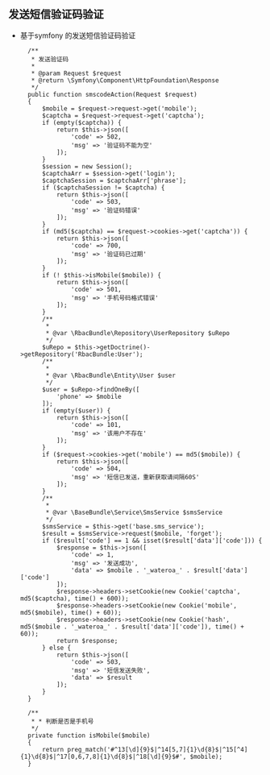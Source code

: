 ## 发送短信验证码验证

- 基于symfony 的发送短信验证码验证

		/**
	     * 发送验证码
	     *
	     * @param Request $request
	     * @return \Symfony\Component\HttpFoundation\Response
	     */
	    public function smscodeAction(Request $request)
	    {
	        $mobile = $request->request->get('mobile');
	        $captcha = $request->request->get('captcha');
	        if (empty($captcha)) {
	            return $this->json([
	                'code' => 502,
	                'msg' => '验证码不能为空'
	            ]);
	        }
	        $session = new Session();
	        $captchaArr = $session->get('login');
	        $captchaSession = $captchaArr['phrase'];
	        if ($captchaSession != $captcha) {
	            return $this->json([
	                'code' => 503,
	                'msg' => '验证码错误'
	            ]);
	        }
	        if (md5($captcha) == $request->cookies->get('captcha')) {
	            return $this->json([
	                'code' => 700,
	                'msg' => '验证码已过期'
	            ]);
	        }
	        if (! $this->isMobile($mobile)) {
	            return $this->json([
	                'code' => 501,
	                'msg' => '手机号码格式错误'
	            ]);
	        }
	        /**
	         *
	         * @var \RbacBundle\Repository\UserRepository $uRepo
	         */
	        $uRepo = $this->getDoctrine()->getRepository('RbacBundle:User');
	        /**
	         *
	         * @var \RbacBundle\Entity\User $user
	         */
	        $user = $uRepo->findOneBy([
	            'phone' => $mobile
	        ]);
	        if (empty($user)) {
	            return $this->json([
	                'code' => 101,
	                'msg' => '该用户不存在'
	            ]);
	        }
	        if ($request->cookies->get('mobile') == md5($mobile)) {
	            return $this->json([
	                'code' => 504,
	                'msg' => '短信已发送，重新获取请间隔60S'
	            ]);
	        }
	        /**
	         *
	         * @var \BaseBundle\Service\SmsService $smsService
	         */
	        $smsService = $this->get('base.sms_service');
	        $result = $smsService->request($mobile, 'forget');
	        if ($result['code'] == 1 && isset($result['data']['code'])) {
	            $response = $this->json([
	                'code' => 1,
	                'msg' => '发送成功',
	                'data' => $mobile . '_wateroa_' . $result['data']['code']
	            ]);
	            $response->headers->setCookie(new Cookie('captcha', md5($captcha), time() + 600));
	            $response->headers->setCookie(new Cookie('mobile', md5($mobile), time() + 60));
	            $response->headers->setCookie(new Cookie('hash', md5($mobile . '_wateroa_' . $result['data']['code']), time() + 60));
	            return $response;
	        } else {
	            return $this->json([
	                'code' => 503,
	                'msg' => '短信发送失败',
	                'data' => $result
	            ]);
	        }
	    }
	
	    /**
	     * * 判断是否是手机号
	     */
	    private function isMobile($mobile)
	    {
	        return preg_match('#^13[\d]{9}$|^14[5,7]{1}\d{8}$|^15[^4]{1}\d{8}$|^17[0,6,7,8]{1}\d{8}$|^18[\d]{9}$#', $mobile);
	    }
